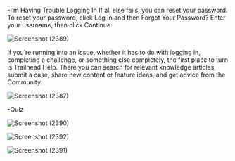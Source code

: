  -I’m Having Trouble Logging In
If all else fails, you can reset your password. To reset your password, click Log In and then Forgot Your Password? Enter your username, then click Continue.

![Screenshot (2389)](https://user-images.githubusercontent.com/91931504/181203066-21d02726-ae23-4fbc-975f-ff1a8d3b4c73.png)

If you’re running into an issue, whether it has to do with logging in, completing a challenge, or something else completely, the first place to turn is Trailhead Help. There you can search for relevant knowledge articles, submit a case, share new content or feature ideas, and get advice from the Community.

![Screenshot (2387)](https://user-images.githubusercontent.com/91931504/181202222-0be6d371-ee12-4f5c-a76b-e2f7646af2b5.png)

-Quiz

![Screenshot (2390)](https://user-images.githubusercontent.com/91931504/181204092-c660976e-1ec2-405a-a4cb-82c77076be1d.png)

![Screenshot (2392)](https://user-images.githubusercontent.com/91931504/181204176-c460d383-c5f2-4767-8c6b-0eead0146dd1.png)

![Screenshot (2391)](https://user-images.githubusercontent.com/91931504/181204151-a088b666-2cab-415e-b06a-c6bcb6bfcd38.png)


